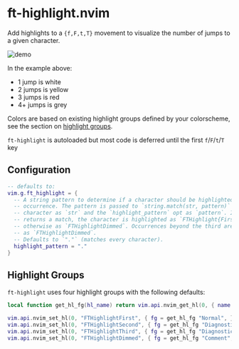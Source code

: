 # ft-highlight.nvim

Add highlights to a `{f,F,t,T}` movement to visualize the number of jumps to a given character.

![demo](https://elanmed.dev/nvim-plugins/ft-highlight.png)

In the example above:
- 1 jump is white
- 2 jumps is yellow
- 3 jumps is red
- 4+ jumps is grey

Colors are based on existing highlight groups defined by your colorscheme, see the section
on [highlight groups](#highlight-groups).

`ft-highlight` is autoloaded but most code is deferred until the first `f`/`F`/`t`/`T` key

## Configuration

```lua
-- defaults to:
vim.g.ft_highlight = {
  -- A string pattern to determine if a character should be highlighted according to its 
  -- occurrence. The pattern is passed to `string.match(str, pattern)` with the current 
  -- character as `str` and the `highlight_pattern` opt as `pattern`. If `string.match` 
  -- returns a match, the character is highlighted as `FTHighlight{First,Second,Third}`, 
  -- otherwise as `FTHighlightDimmed`. Occurrences beyond the third are also highlighted 
  -- as `FTHighlightDimmed`. 
  -- Defaults to `"."` (matches every character).
  highlight_pattern = "."
}
```

## Highlight Groups

`ft-highlight` uses four highlight groups with the following defaults:

```lua
local function get_hl_fg(hl_name) return vim.api.nvim_get_hl(0, { name = hl_name, }).fg end

vim.api.nvim_set_hl(0, "FTHighlightFirst", { fg = get_hl_fg "Normal", })
vim.api.nvim_set_hl(0, "FTHighlightSecond", { fg = get_hl_fg "DiagnosticWarn", bold = true, })
vim.api.nvim_set_hl(0, "FTHighlightThird", { fg = get_hl_fg "DiagnosticError", bold = true, })
vim.api.nvim_set_hl(0, "FTHighlightDimmed", { fg = get_hl_fg "Comment", })
```
